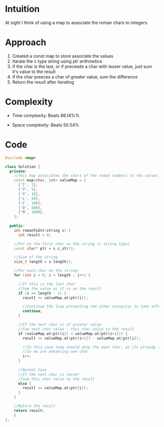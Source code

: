 # Intuition
At sight I think of using a map to associate the roman chars to integers.

# Approach
1. Created a const map to store associate the values
2. Itarate the c type string using ptr arithmetics
3. If the char is the last, or if preceeds a char with lesser value, just sum it's value to the result
4. If the char preeces a char of greater value, sum the difference
5. Return the result after iterating


<!-- TODO: Calc complexity -->
# Complexity
- Time complexity: Beats 86.14%%
<!-- Add your time complexity here, e.g. $$O(n)$$ -->

- Space complexity: Beats 50.54%
<!-- Add your space complexity here, e.g. $$O(n)$$ -->

# Code
```cpp []
#include <map>

class Solution {
  private:
    //This map associates the chars of the roman numbers to the values
    const map<char, int> valueMap = {
      {'I', 1},
      {'V', 5},
      {'X', 10},
      {'L', 50},
      {'C', 100},
      {'D', 500},
      {'M', 1000},
    };
    
  public:
    int romanToInt(string s) {
      int result = 0;

    //Ptr to the first char on the string (c string type)
    const char* ptr = s.c_str();

    //Size of the string
    size_t length = s.length();

    //For each char on the string:
    for (int i = 0; i < length ; i++) {

      //If this is the last char
      //Sum the value as it is on the result
      if (i == length - 1) {
        result += valueMap.at(ptr[i]);

        //Continue the loop preventing the other scenarios to take effect
        continue;
      }

      //If the next char is of greater value
      //Sum next char value - this char value to the result
      if (valueMap.at(ptr[i]) < valueMap.at(ptr[i+1])) {
        result += valueMap.at(ptr[i+1]) - valueMap.at(ptr[i]);

        //In this case loop should skip the next char, as its already summed here
        //So we are advancing one char
        i++;
      }
      
      //Normal Case
      //If the next char is lesser 
      //Sum this char value to the result
      else {
        result += valueMap.at(ptr[i]);
      }
    }

    //Return the result
    return result;
    }
};
```